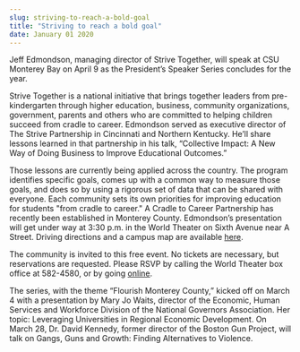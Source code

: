 ```yaml
---
slug: striving-to-reach-a-bold-goal
title: "Striving to reach a bold goal"
date: January 01 2020
---
```


  
<p>
  Jeff Edmondson, managing director of Strive Together, will speak at CSU
  Monterey Bay on April 9 as the President’s Speaker Series concludes for the
  year.
</p>
<p>
  Strive Together is a national initiative that brings together leaders from
  pre-kindergarten through higher education, business, community organizations,
  government, parents and others who are committed to helping children succeed
  from cradle to career. Edmondson served as executive director of The Strive
  Partnership in Cincinnati and Northern Kentucky. He’ll share lessons learned
  in that partnership in his talk, “Collective Impact: A New Way of Doing
  Business to Improve Educational Outcomes.”
</p>
<p>
  Those lessons are currently being applied across the country. The program
  identifies specific goals, comes up with a common way to measure those goals,
  and does so by using a rigorous set of data that can be shared with everyone.
  Each community sets its own priorities for improving education for students
  "from cradle to career." A Cradle to Career Partnership has recently been
  established in Monterey County. Edmondson’s presentation will get under way at
  3:30 p.m. in the World Theater on Sixth Avenue near A Street. Driving
  directions and a campus map are available
  <a href="https://csumb.edu/maps">here</a>.
</p>
<p>
  The community is invited to this free event. No tickets are necessary, but
  reservations are requested. Please RSVP by calling the World Theater box
  office at 582-4580, or by going
  <a
    href="https://docs.google.com/a/csumb.edu/forms/d/1W9UGd0GvMFTvlrzS5UdSHzPPEcUv3RhS7oK85vUf9No/viewform"
    >online</a
  >.
</p>
<p>
  The series, with the theme “Flourish Monterey County,” kicked off on March 4
  with a presentation by Mary Jo Waits, director of the Economic, Human Services
  and Workforce Division of the National Governors Association. Her topic:
  Leveraging Universities in Regional Economic Development. On March 28, Dr.
  David Kennedy, former director of the Boston Gun Project, will talk on Gangs,
  Guns and Growth: Finding Alternatives to Violence.
</p>
<p></p>
<p></p>
<p></p>
 
